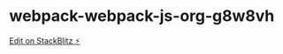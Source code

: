# webpack-webpack-js-org-g8w8vh

[Edit on StackBlitz ⚡️](https://stackblitz.com/edit/webpack-webpack-js-org-g8w8vh)